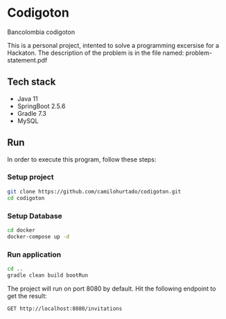 # Codigoton
Bancolombia codigoton

This is a personal project, intented to solve a programming excersise for a Hackaton. The description of the problem is in the file named: problem-statement.pdf

## Tech stack
- Java 11
- SpringBoot 2.5.6
- Gradle 7.3
- MySQL

## Run

In order to execute this program, follow these steps:

### Setup project

```bash
git clone https://github.com/camilohurtado/codigoton.git
cd codigoton
```

### Setup Database

```bash
cd docker
docker-compose up -d
```

### Run application
```bash
cd ..
gradle clean build bootRun
```

The project will run on port 8080 by default. Hit the following endpoint to get the result:

```bash
GET http://localhost:8080/invitations
```


